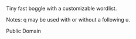 Tiny fast boggle with a customizable wordlist.

Notes: q may be used with or without a following u.

Public Domain

